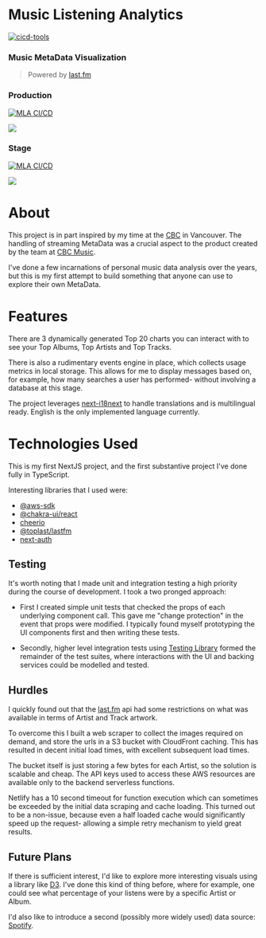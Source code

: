 # Music Listening Analytics

[![cicd-tools](https://img.shields.io/badge/ci/cd:-cicd_tools-blue)](https://github.com/cicd-tools-org/cicd-tools)

### Music MetaData Visualization

> Powered by [last.fm](https://last.fm)

### Production

[![MLA CI/CD](https://github.com/Music-Metadata-Analysis/mla/actions/workflows/ci.yml/badge.svg?branch=production)](https://github.com/Music-Metadata-Analysis/mla/actions/workflows/ci.yml)

<a href="https://www.statuscake.com" title="Website Uptime Monitoring"><img src="https://app.statuscake.com/button/index.php?Track=7031388&Days=1&Design=1" /></a>

### Stage

[![MLA CI/CD](https://github.com/Music-Metadata-Analysis/mla/actions/workflows/ci.yml/badge.svg?branch=master)](https://github.com/Music-Metadata-Analysis/mla/actions/workflows/ci.yml)

<a href="https://www.statuscake.com" title="Website Uptime Monitoring"><img src="https://app.statuscake.com/button/index.php?Track=7031389&Days=1&Design=1" /></a>

# About

This project is in part inspired by my time at the [CBC](https://cbc.ca) in Vancouver. The handling of streaming MetaData was a crucial aspect to the product created by the team at [CBC Music](https://www.cbc.ca/music).

I've done a few incarnations of personal music data analysis over the years, but this is my first attempt to build something that anyone can use to explore their own MetaData.

# Features

There are 3 dynamically generated Top 20 charts you can interact with to see your Top Albums, Top Artists and Top Tracks.

There is also a rudimentary events engine in place, which collects usage metrics in local storage. This allows for me to display messages based on, for example, how many searches a user has performed- without involving a database at this stage.

The project leverages [next-i18next](https://www.npmjs.com/package/next-i18next) to handle translations and is multilingual ready. English is the only implemented language currently.

# Technologies Used

This is my first NextJS project, and the first substantive project I've done fully in TypeScript.

Interesting libraries that I used were:

- [@aws-sdk](https://www.npmjs.com/package/aws-sdk)
- [@chakra-ui/react](https://www.npmjs.com/package/@chakra-ui/react)
- [cheerio](https://www.npmjs.com/package/cheerio)
- [@toplast/lastfm](https://www.npmjs.com/package/@toplast/lastfm)
- [next-auth](https://www.npmjs.com/package/next-auth)

## Testing

It's worth noting that I made unit and integration testing a high priority during the course of development. I took a two pronged approach:

- First I created simple unit tests that checked the props of each underlying component call. This gave me "change protection" in the event that props were modified. I typically found myself prototyping the UI components first and then writing these tests.

- Secondly, higher level integration tests using [Testing Library](https://testing-library.com/) formed the remainder of the test suites, where interactions with the UI and backing services could be modelled and tested.

## Hurdles

I quickly found out that the [last.fm](https://last.fm) api had some restrictions on what was available in terms of Artist and Track artwork.

To overcome this I built a web scraper to collect the images required on demand, and store the urls in a S3 bucket with CloudFront caching. This has resulted in decent initial load times, with excellent subsequent load times.

The bucket itself is just storing a few bytes for each Artist, so the solution is scalable and cheap. The API keys used to access these AWS resources are available only to the backend serverless functions.

Netlify has a 10 second timeout for function execution which can sometimes be exceeded by the initial data scraping and cache loading. This turned out to be a non-issue, because even a half loaded cache would significantly speed up the request- allowing a simple retry mechanism to yield great results.

## Future Plans

If there is sufficient interest, I'd like to explore more interesting visuals using a library like [D3](https://d3js.org/). I've done this kind of thing before, where for example, one could see what percentage of your listens were by a specific Artist or Album.

I'd also like to introduce a second (possibly more widely used) data source: [Spotify](https://www.spotify.com/).
